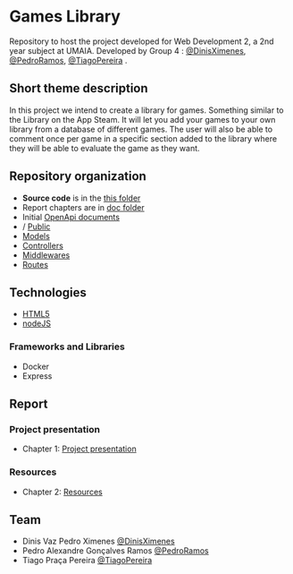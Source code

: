 # Games Library

Repository to host the project developed for Web Development 2, a 2nd year subject at UMAIA. Developed by Group 4 : [@DinisXimenes](https://github.com/xmenzzz), [@PedroRamos](https://github.com/senou6), [@TiagoPereira](https://github.com/tiagopraca) .

## Short theme description

In this project we intend to create a library for games. Something similar to the Library on the App Steam. It will let you add your games to your own library from a database of different games. The user will also be able to comment once per game in a specific section added to the library where they will be able to evaluate the game as they want.

## Repository organization


* **Source code** is in the [this folder](/)
* Report chapters are in [doc folder](doc/)
* Initial [OpenApi documents](/docs)
* / [Public](/public)
* [Models](/models)
* [Controllers](/controllers)
* [Middlewares](/middlewares)
* [Routes](/routes)

## Technologies

* [HTML5](https://html.spec.whatwg.org/multipage/)
* [nodeJS](https://nodejs.org/en/)

### Frameworks and Libraries

* Docker
* Express

## Report

### Project presentation
* Chapter 1: [Project presentation](doc/c1.md)
### Resources
* Chapter 2: [Resources](doc/c2.md)


## Team
* Dinis Vaz Pedro Ximenes [@DinisXimenes](https://github.com/xmenzzz)
* Pedro Alexandre Gonçalves Ramos [@PedroRamos](https://github.com/senou6)
* Tiago Praça Pereira [@TiagoPereira](https://github.com/tiagopraca)
